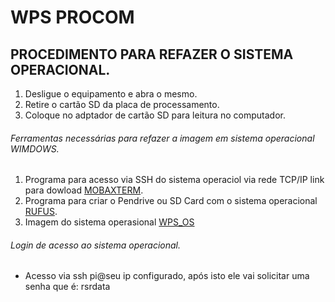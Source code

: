 # WPS PROCOM

## PROCEDIMENTO PARA REFAZER O SISTEMA OPERACIONAL.

1. Desligue o equipamento e abra o mesmo.
2. Retire o cartão SD da placa de processamento.
3. Coloque no adptador de cartão SD para leitura no computador.

###### Ferramentas necessárias para refazer a imagem em sistema operacional WIMDOWS.

1. Programa para acesso via SSH do sistema operaciol via rede TCP/IP link para dowload [MOBAXTERM](https://mobaxterm.mobatek.net/download-home-edition.html).
2. Programa para criar o Pendrive ou SD Card com o sistema operacional [RUFUS](https://rufus.ie/pt_BR/#google_vignette).
3. Imagem do sistema operasional [WPS_OS](https://1drv.ms/u/s!ArXeMgbVkP2fjcxO2JgwmqkT7-udeA?e=cuUdl5)

###### Login de acesso ao sistema operacional.

- Acesso via ssh pi@seu ip configurado, após isto ele vai solicitar uma senha que é: rsrdata
